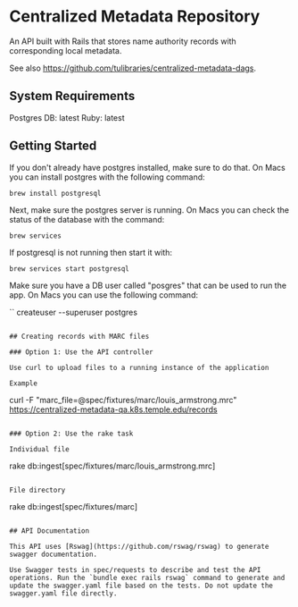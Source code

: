 # Centralized Metadata Repository

An API built with Rails that stores name authority records with corresponding local metadata.

See also https://github.com/tulibraries/centralized-metadata-dags. 

## System Requirements 

Postgres DB: latest
Ruby: latest

## Getting Started 

If you don't already have postgres installed, make sure to do that.  On Macs you can install postgres with the following command:

```
brew install postgresql
```

Next, make sure the postgres server is running. On Macs you can check the status of the database with the command:

```
brew services
```

If postgresql is not running then start it with:

```
brew services start postgresql
```

Make sure you have a DB user called "posgres" that can be used to run the app.  On Macs you can use the following command:

``
createuser --superuser postgres
```

## Creating records with MARC files

### Option 1: Use the API controller

Use curl to upload files to a running instance of the application

Example 

```
curl -F "marc_file=@spec/fixtures/marc/louis_armstrong.mrc" https://centralized-metadata-qa.k8s.temple.edu/records
```

### Option 2: Use the rake task

Individual file
```
rake  db:ingest[spec/fixtures/marc/louis_armstrong.mrc]
```

File directory

```
rake  db:ingest[spec/fixtures/marc]
```

## API Documentation

This API uses [Rswag](https://github.com/rswag/rswag) to generate swagger documentation.  

Use Swagger tests in spec/requests to describe and test the API operations. Run the `bundle exec rails rswag` command to generate and update the swagger.yaml file based on the tests. Do not update the swagger.yaml file directly.
